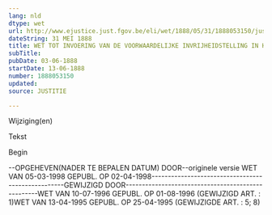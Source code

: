 ```yaml
---
lang: nld
dtype: wet
url: http://www.ejustice.just.fgov.be/eli/wet/1888/05/31/1888053150/justel
dateString: 31 MEI 1888
title: WET TOT INVOERING VAN DE VOORWAARDELIJKE INVRIJHEIDSTELLING IN HET STRAFSTELSEL
subTitle: 
pubDate: 03-06-1888
startDate: 13-06-1888
number: 1888053150
updated: 
source: JUSTITIE

---
```


 
 Wijziging(en) 
 
 
 Tekst 

 
 

 Begin 
 

--OPGEHEVEN(NADER TE BEPALEN DATUM) DOOR--originele versie WET VAN 05-03-1998 GEPUBL. OP 02-04-1998---------------------------------------------------GEWIJZIGD DOOR---------------------------------------------------WET VAN 10-07-1996 GEPUBL. OP 01-08-1996
(GEWIJZIGD ART. : 1)WET VAN 13-04-1995 GEPUBL. OP 25-04-1995
(GEWIJZIGDE ART. : 5; 8)


